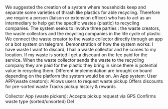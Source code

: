We suggested the creation of a  system where households  keep and separate some varieties of thrash like plastics for able recycling. Therefore ,we require a person (liaison or extension officer) who has to act as an intermediary to help get the specific wastes (plastic) to recycling companies.
	The system seeks to involve three parties : the waste creators, the waste collectors and the recycling companies in the life cycle of plastic. We connect the waste creator to the waste collector directly through an app or a bot system on telegram.
	Demonstration of how the system works:
	I have waste I want to discard, I hail a waste collector and he comes to my location. If my waste is sorted I get a discount on the fee paid for the service. When the waste collector sends the waste to the recycling company they are paid for the plastic they bring in since there is potential value in recycling them.
	Different implementation are brought on board depending on the platform the system would be on. 
An App system:
User APP(waste creators): 
Allows users to request waste pickup
Offers discounts for pre-sorted waste
Tracks pickup history & rewards

Collector App (waste pickers):
Accepts pickup request via GPS
Confirms waste type (sorted/unsorted)
Del